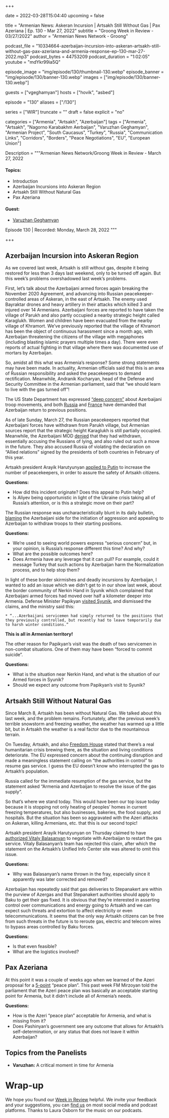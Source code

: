 +++

date = 2022-03-28T15:04:40
upcoming = false

title = "Armenian News: Askeran Incursion | Artsakh Still Without Gas | Pax Azeriana | Ep. 130 - Mar 27, 2022"
subtitle = "Groong Week in Review - 03/27/2022"
author = "Armenian News Network - Groong"

podcast_file = "10334664-azerbaijan-incursion-into-askeran-artsakh-still-without-gas-pax-azeriana-and-armenia-response-ep-130-mar-27-2022.mp3"
podcast_bytes = 44753209
podcast_duration = "1:02:05"
youtube = "mdYkr99ia5Q"

episode_image = "img/episode/130/thumbnail-130.webp"
episode_banner = "img/episode/130/banner-130.webp"
images = ["img/episode/130/banner-130.webp"]

guests = ["vgeghamyan"]
hosts = ["hovik", "asbed"]

episode = "130"
aliases = ["/130"]

series = ["WIR"]
truncate = ""
draft = false
explicit = "no"

categories = ["Armenia", "Artsakh", "Azerbaijan"]
tags = ["Armenia", "Artsakh", "Nagorno Karabakhm Aerbaijan", "Varuzhan Geghamyan", "Armenian Project", "South Caucasus", "Turkey", "Russia", "Communication Links", "Corridors", "Borders", "Peace Negotiations", "EU", "European Union"]

Description = """Armenian News Network/Groong Week in Review - March 27, 2022

#### Topics:
* Introduction
* Azerbaijan Incursions into Askeran Region
* Artsakh Still Without Natural Gas
* Pax Azeriana

#### Guest:
* [Varuzhan Geghamyan](/guest/vgeghamyan)

Episode 130 | Recorded: Monday, March 28, 2022
"""

+++

## Azerbaijan Incursion into Askeran Region

As we covered last week, Artsakh is still without gas, despite it being restored for less than 3 days last weekend, only to be turned off again. But this week’s problems overshadowed last week’s problems.

First, let’s talk about the Azerbaijani armed forces again breaking the November 2020 Agreement, and advancing into Russian peacekeeper-controlled areas of Askeran, in the east of Artsakh. The enemy used Bayraktar drones and heavy artillery in their attacks which killed 3 and injured over 14 Armenians. Azerbaijani forces are reported to have taken the village of Parukh and also partly occupied a nearby strategic height called Karaglukh. Women and children have been evacuated from the nearby village of Khramort. We’ve previously reported that the village of Khramort has been the object of continuous harassment since a month ago, with Azerbaijan threatening the citizens of the village with megaphones (including blasting islamic prayers multiple times a day). There were even reports of actual fighting in that village where there was documented use of mortars by Azerbaijan.

So, amidst all this what was Armenia’s response? Some strong statements may have been made. In actuality, Armenian officials said that this is an area of Russian responsibility and asked the peacekeepers to demand rectification. Meanwhile, Andranik Kocharyan, head of the Defense and Security Committee in the Armenian parliament, said that “we should learn to live with the gas turned off”!

The US State Department has expressed [“deep concern”](https://armenpress.am/eng/news/1078964.html) about Azerbaijani troop movements, and both [Russia](https://www.azatutyun.am/a/31772115.html) and [France](https://armenpress.am/eng/news/1078965.html) have demanded that Azerbaijan return to previous positions.

As of late Sunday, March 27, the Russian peacekeepers reported that Azerbaijani forces have withdrawn from Parukh village, but Armenian sources report that the strategic height Karaglukh is still partially occupied. Meanwhile, the Azerbaijani MOD [denied](https://ru.armeniasputnik.am/20220327/minoborony-azerbaydzhana-zayavlyaet-chto-ne-otvodilo-voyska-iz-parukha-40243186.html) that they had withdrawn, essentially accusing the Russians of lying, and also ruled out such a move in the future. They also accused Russia of violating the declaration on “Allied relations” signed by the presidents of both countries in February of this year.

Artsakh president Arayik Harutyunyan [applied to Putin](https://armenpress.am/eng/news/1078981.html) to increase the number of peacekeepers, in order to assure the safety of Artsakh citizens.

**Questions:**
* How did this incident originate? Does this appeal to Putin help?
* Is Aliyev being opportunistic in light of the Ukraine crisis taking all of Russia’s attention, or is this a strategic move on their part?

The Russian response was uncharacteristically blunt in its daily bulletin, [blaming](https://mil.ru/russian_peacekeeping_forces/bulletins/more.htm?id=12414883@egNews) the Azerbaijani side for the initiation of aggression and appealing to Azerbaijan to withdraw troops to their starting positions.

**Questions:**
* We’re used to seeing world powers express “serious concern” but, in your opinion, is Russia’s response different this time? And why?
* What are the possible outcomes here?
* Does Armenia have any leverage that it can pull? For example, could it message Turkey that such actions by Azerbaijan harm the Normalization process, and to help stop them?

In light of these border skirmishes and deadly incursions by Azerbaijan, I wanted to add an issue which we didn’t get to in our show last week, about the border community of Nerkin Hand in Syunik which complained that Azerbaijani armed forces had moved over half a kilometer deeper into Armenia. Defense Minister Papikyan [visited Syunik](https://www.azatutyun.am/a/31759341.html), and dismissed the claims, and the ministry said this:

    * “...Azerbaijani servicemen had simply returned to the positions that they previously controlled, but recently had to leave temporarily due to harsh winter conditions.”

__This is all in Armenian territory!__

The other reason for Papikyan’s visit was the death of two servicemen in non-combat situations. One of them may have been “forced to commit suicide”.

**Questions:**
* What is the situation near Nerkin Hand, and what is the situation of our Armed forces in Syunik?
* Should we expect any outcome from Papikyan’s visit to Syunik?


## Artsakh Still Without Natural Gas

Since March 8, Artsakh has been without Natural Gas. We talked about this last week, and the problem remains. Fortunately, after the previous week’s terrible snowstorm and freezing weather, the weather has warmed up a little bit, but in Artsakh the weather is a real factor due to the mountainous terrain.

On Tuesday, Artsakh, and also [Freedom House](https://armenpress.am/eng/news/1078744.html) stated that there’s a real humanitarian crisis brewing there, as the situation and living conditions deteriorate. The EU expressed concern about the continuing disruption and made a meaningless statement calling on “the authorities in control” to resume gas service. I guess the EU doesn’t know who interrupted the gas to Artsakh’s population.

Russia called for the immediate resumption of the gas service, but the statement asked “Armenia and Azerbaijan to resolve the issue of the gas supply”.

So that’s where we stand today. This would have been our top issue today because it is stopping not only heating of peoples’ homes in current freezing temperatures, but also businesses, bakeries, the food supply, and hospitals. But the situation has been so aggravated with the Azeri attacks on Askeran, killing Armenians, etc. that this is our second topic!

Artsakh president Arayik Harutyunyan on Thursday claimed to have [authorized Vitaly Balasanyan](https://armenpress.am/eng/news/1078801.html) to negotiate with Azerbaijan to restart the gas service. Vitaly Balasanyan’s team has rejected this claim, after which the statement on the Artsakh’s Unified Info Center site was altered to omit this issue.

**Questions:**
* Why was Balasanyan’s name thrown in the fray, especially since it apparently was later corrected and removed?

Azerbaijan has repeatedly said that gas deliveries to Stepanakert are within the purview of Azergas and that Stepanakert authorities should apply to Baku to get their gas fixed. It is obvious that they’re interested in asserting control over communications and energy going to Artsakh and we can expect such threats and extortion to affect electricity or even telecommunications. It seems that the only way Artsakh citizens can be free from such threats in the future is to reroute gas, electric and telecom wires to bypass areas controlled by Baku forces.

**Questions:**
* Is that even feasible?
* What are the logistics involved?


## Pax Azeriana

At this point it was a couple of weeks ago when we learned of the Azeri proposal for a [5-point](https://www.azernews.az/news.php?news_id=190739)  “peace plan”. This past week FM Mirzoyan told the parliament that the Azeri peace plan was basically an acceptable starting point for Armenia, but it didn’t include all of Armenia’s needs.

**Questions:**
* How is the Azeri “peace plan” acceptable for Armenia, and what is missing from it?
* Does Pashinyan’s government see any outcome that allows for Artsakh’s self-determination, or any status that does not leave it within Azerbaijan?


## Topics from the Panelists

* __Varuzhan:__ A critical moment in time for Armenia


# Wrap-up

We hope you found our [Week in Review](https://podcasts.groong.org/) helpful. We invite your feedback and your suggestions, you can [find us](https://linktr.ee/groong) on most social media and podcast platforms. Thanks to Laura Osborn for the music on our podcasts.
